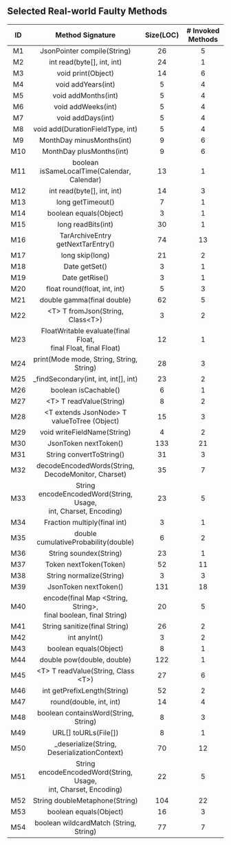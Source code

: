 
## Selected Real-world Faulty Methods
|   ID   |      Method Signature     |  Size(LOC)   | # Invoked Methods  |
|:------:|:----------------------------:|:-------:|:-------:|
|   M1   | JsonPointer compile(String) | 26  | 5 |
|   M2   | int read(byte[], int, int) | 24  | 1 |
|   M3   | void print(Object) | 14  | 6 |
|   M4   | void addYears(int) | 5  | 4 |
|   M5   | void addMonths(int) | 5  | 4 |
|   M6   | void addWeeks(int) | 5  | 4 |
|   M7   | void addDays(int) | 5  | 4 |
|   M8   | void add(DurationFieldType, int) | 5  | 4 |
|   M9   | MonthDay minusMonths(int) | 9  | 6 |
|   M10   | MonthDay plusMonths(int) | 9  | 6 |
|   M11   | boolean isSameLocalTime(Calendar, Calendar) | 13  | 1 |
|   M12   | int read(byte[], int, int) | 14  | 3 |
|   M13   | long getTimeout() | 7  | 1 |
|   M14   | boolean equals(Object) | 3  | 1 |
|   M15   | long readBits(int) | 30  | 1 |
|   M16   | TarArchiveEntry getNextTarEntry() | 74  | 13 |
|   M17   | long skip(long) | 21  | 2 |
|   M18   | Date getSet() | 3  | 1 |
|   M19   | Date getRise() | 3  | 1 |
|   M20   | float round(float, int, int) | 5  | 3 |
|   M21   | double gamma(final double) | 62  | 5 |
|   M22   | &lt;T&gt; T fromJson(String, Class&lt;T&gt;) | 3  | 2 |
|   M23   | FloatWritable evaluate(final Float, <br/>final Float, final Float) | 12  | 1 |
|   M24   | print(Mode mode, String, String, String) | 28  | 3 |
|   M25   | _findSecondary(int, int, int[], int) | 23  | 2 |
|   M26   | boolean isCachable() | 6  | 1 |
|   M27   | &lt;T&gt; T readValue(String) | 8  | 2 |
|   M28   | &lt;T extends JsonNode&gt; T valueToTree (Object) | 15  | 3 |
|   M29   | void writeFieldName(String) | 4  | 2 |
|   M30   | JsonToken nextToken() | 133  | 21 |
|   M31   | String convertToString() | 31  | 3 |
|   M32   | decodeEncodedWords(String, <br/>DecodeMonitor, Charset) | 35  | 7 |
|   M33   | String encodeEncodedWord(String, Usage, <br/>int, Charset, Encoding) | 23  | 5 |
|   M34   | Fraction multiply(final int) | 3  | 1 |
|   M35   | double cumulativeProbability(double) | 6  | 2 |
|   M36   | String soundex(String) | 23  | 1 |
|   M37   | Token nextToken(Token) | 52  | 11 |
|   M38   | String normalize(String) | 3  | 3 |
|   M39   | JsonToken nextToken() | 131  | 18 |
|   M40   | encode(final Map &lt;String, String&gt;, <br/>final boolean, final String) | 20  | 5 |
|   M41   | String sanitize(final String) | 26  | 2 |
|   M42   | int anyInt() | 3  | 2 |
|   M43   | boolean equals(Object) | 8  | 1 |
|   M44   | double pow(double, double) | 122  | 1 |
|   M45   | &lt;T&gt; T readValue(String, Class &lt;T&gt;) | 27  | 6 |
|   M46   | int getPrefixLength(String) | 52  | 2 |
|   M47   | round(double, int, int) | 14  | 4 |
|   M48   | boolean containsWord(String, String) | 8  | 3 |
|   M49   | URL[] toURLs(File[]) | 8  | 1 |
|   M50   | _deserialize(String, DeserializationContext) | 70  | 12 |
|   M51   | String encodeEncodedWord(String, Usage,<br/>int, Charset, Encoding) | 22  | 5 |
|   M52   | String doubleMetaphone(String) | 104  | 22 |
|   M53   | boolean equals(Object) | 16  | 3 |
|   M54   | boolean wildcardMatch (String, String) | 77  | 7 |